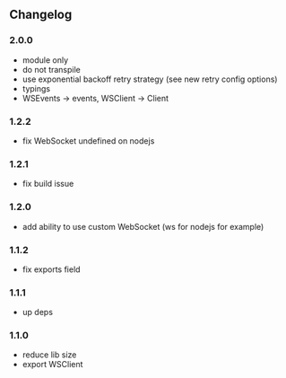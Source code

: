 ## Changelog

### 2.0.0

- module only
- do not transpile
- use exponential backoff retry strategy (see new retry config options)
- typings
- WSEvents -> events, WSClient -> Client

### 1.2.2

- fix WebSocket undefined on nodejs

### 1.2.1

- fix build issue

### 1.2.0

- add ability to use custom WebSocket (ws for nodejs for example)

### 1.1.2

- fix exports field

### 1.1.1

- up deps

### 1.1.0

- reduce lib size
- export WSClient
